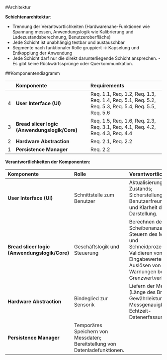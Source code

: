 #Architektur

**Schichtenarchitektur**:

- Trennung der Verantwortlichkeiten (Hardwarenahe-Funktionen wie Spannung messen, Anwendungslogik wie Kalibrierung und
  Ladezustandsberechnung, Benutzeroberfläche)
- Jede Schicht ist unabhängig testbar und austauschbar
- Segmente nach funktionaler Rolle gruppiert → Kapselung und Entkopplung der Anwendung
- Jede Schicht darf nur die direkt darunterliegende Schicht ansprechen.
  -Es gibt keine Rückwärtssprünge oder Querkommunikation.


##Komponentendiagramm

| | **Komponente** | **Requirements** |
|:-:|:---|:---|
| 4 | **User Interface (UI)** | Req. 1.1, Req. 1.2, Req. 1.3, Req. 1.4, Req. 5.1, Req. 5.2, Req. 5.3, Req. 5.4, Req. 5.5, Req. 5.6 |
| 3 | **Bread slicer logic (Anwendungslogik/Core)** | Req. 1.5, Req. 1.6, Req. 2.3, Req. 3.1, Req. 4.1, Req. 4.2, Req. 4.3, Req. 4.4 |
| 2 | **Hardware Abstraction** | Req. 2.1, Req. 2.2 |
| 1 | **Persistence Manager** | Req. 2.2 |

**Verantwortlichkeiten der Komponenten:**

| **Komponente** | **Rolle** | **Verantwortlichkeiten** |
|:---|:---|:---|
| **User Interface (UI)** | Schnittstelle zum Benutzer | Aktualisierung des Zustands; Sicherstellung der Benutzerfreundlichkeit und Klarheit der Darstellung. |
| **Bread slicer logic (Anwendungslogik/Core)** | Geschäftslogik und Steuerung | Berechnen der Scheibenanzahl; Steuern des Mess- und Schneidprozesses; Validieren von Eingabewerten; Auslösen von Warnungen bei Grenzwertverletzung. |
| **Hardware Abstraction** | Bindeglied zur Sensorik | Liefern der Messwerte (Länge des Brotes); Gewährleistung der Messgenauigkeit; Echtzeit-Datenerfassung. |
| **Persistence Manager** |  Temporäres Speichern von Messdaten; Bereitstellung von Datenladefunktionen. |